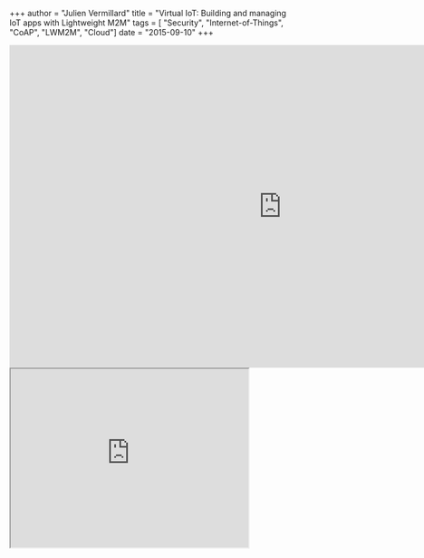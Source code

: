 +++
author = "Julien Vermillard"
title = "Virtual IoT: Building and managing IoT apps with Lightweight M2M"
tags = [ "Security", "Internet-of-Things", "CoAP", "LWM2M", "Cloud"]
date = "2015-09-10"
+++

<iframe src="https://docs.google.com/presentation/d/e/2PACX-1vT_sTAGOiw8RZk8-oUzYcf0sVKnKcRAmKCW5jyEjqR13kTVw-h88ce0rYY97_jg9rAcMslHRUKEnpkp/embed?start=false&loop=false&delayms=3000" frameborder="0" width="960" height="569" allowfullscreen="true" mozallowfullscreen="true" webkitallowfullscreen="true"></iframe>

<iframe width="420" height="315"
src="https://www.youtube.com/embed/MMDPPWvmXyk">
</iframe> 